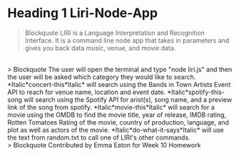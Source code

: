 # Heading 1 Liri-Node-App
> Blockquote LIRI is a Language Interpretation and Recognition Interface. It is a command line node app that takes in parameters and gives you back data music, venue, and movie data.
<br>
> Blockquote The user will open the terminal and type "node liri.js" and then the user will be asked which category they would like to search.
<br>
*Italic*concert-this*Italic* will search using the Bands in Town Artists Event API to reach for venue name, location and event date.
*Italic*spotify-this-song will search using the Spotify API for arist(s), song name, and a preview link of the song from spotify.
*Italic*movie-this*Italic* will search for a movie using the OMDB to find the movie title, year of release, IMDB rating, Rotten Tomatoes Rating of the movie, country of production, language, and plot as well as actors of the movie.
*Italic*do-what-it-says*Italic* will use the text from random.txt to call one of LIRI's other commands.
<br>
> Blockquote Contributed by Emma Eaton for Week 10 Homework